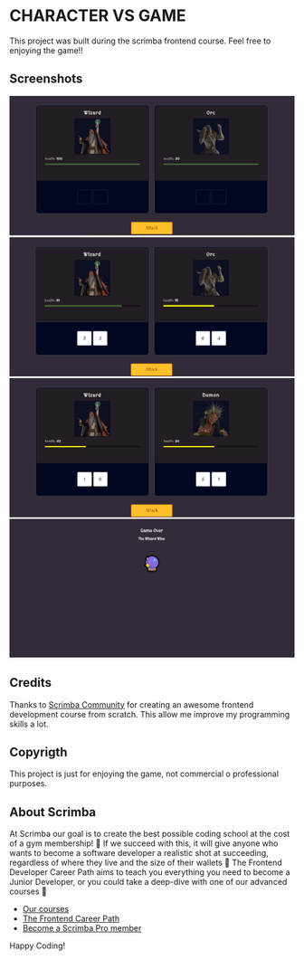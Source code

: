 # CHARACTER VS GAME

This project was built during the scrimba frontend course. Feel free to enjoying the game!!

## Screenshots

<img src="./imagesApp/home.PNG" alt="home">
<img src="./imagesApp/game_second.PNG" alt="game">
<img src="./imagesApp/game_third.PNG" alt="game second">
<img src="./imagesApp/end_game.PNG" alt="end game">

## Credits

Thanks to [Scrimba Community](https://scrimba.com) for creating an awesome frontend development course from scratch. This allow me improve my programming skills a lot.

## Copyrigth

This project is just for enjoying the game, not commercial o professional purposes.

## About Scrimba

At Scrimba our goal is to create the best possible coding school at the cost of a gym membership! 💜
If we succeed with this, it will give anyone who wants to become a software developer a realistic shot at succeeding, regardless of where they live and the size of their wallets 🎉
The Frontend Developer Career Path aims to teach you everything you need to become a Junior Developer, or you could take a deep-dive with one of our advanced courses 🚀

- [Our courses](https://scrimba.com/allcourses)
- [The Frontend Career Path](https://scrimba.com/learn/frontend)
- [Become a Scrimba Pro member](https://scrimba.com/pricing)

Happy Coding!